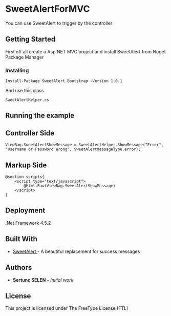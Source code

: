 # SweetAlertForMVC
You can use SweetAlert to trigger by the controller

## Getting Started

First off all create a Asp.NET MVC project and install SweetAlert from Nuget Package Manager

### Installing

```
Install-Package SweetAlert.Bootstrap -Version 1.0.1
```

And use this class

```
SweetAlertHelper.cs
```
## Running the example
## Controller Side
```
ViewBag.SweetAlertShowMessage = SweetAlertHelper.ShowMessage("Error", "Username or Password Wrong", SweetAlertMessageType.error);
```
## Markup Side
```
@section scripts{
    <script type="text/javascript">
        @Html.Raw(ViewBag.SweetAlertShowMessage)
    </script>
}
```
## Deployment

.Net Framework 4.5.2

## Built With

* [SweetAlert ](https://sweetalert.js.org/) - A beautiful replacement for success messages

## Authors

* **Sertunc SELEN** - *Initial work*

## License

This project is licensed under The FreeType License (FTL)
